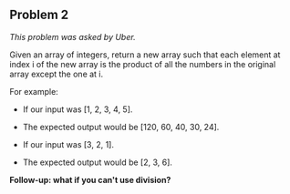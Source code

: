 ## Problem 2

_This problem was asked by Uber._

Given an array of integers, return a new array such that each element at
index i of the new array is the product of all the numbers in the
original array except the one at i.

For example:

- If our input was [1, 2, 3, 4, 5].
- The expected output would be [120, 60, 40, 30, 24].

- If our input was [3, 2, 1].
- The expected output would be [2, 3, 6].

**Follow-up: what if you can't use division?**
